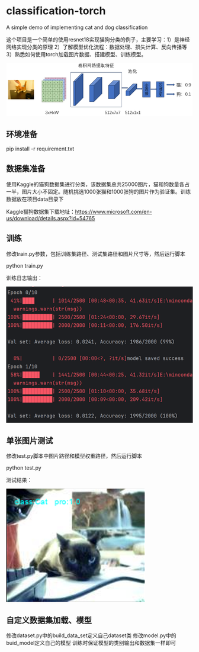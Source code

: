 # classification-torch
A simple demo of implementing cat and dog classification 

这个项目是一个简单的使用resnet18实现猫狗分类的例子，主要学习：1）是神经网络实现分类的原理
2）了解模型优化流程：数据处理、损失计算、反向传播等 3）熟悉如何使用torch加载图片数据、搭建模型、训练模型。

![img.png](doc/img1.png)
## 环境准备
 pip install -r requirement.txt
## 数据集准备
使用Kaggle的猫狗数据集进行分类，该数据集总共25000图片，猫和狗数量各占一半，图片大小不固定。随机挑选1000张猫和1000张狗的图片作为验证集。训练数据放在项目data目录下

Kaggle猫狗数据集下载地址：https://www.microsoft.com/en-us/download/details.aspx?id=54765

## 训练
修改train.py参数，包括训练集路径、测试集路径和图片尺寸等，然后运行脚本

python train.py 

训练日志输出：

![img.png](doc/img.png)

## 单张图片测试
修改test.py脚本中图片路径和模型权重路径，然后运行脚本

python test.py 

测试结果：

![img_1.png](doc/img_1.png)

## 自定义数据集加载、模型
修改dataset.py中的build_data_set定义自己dataset类
修改model.py中的buid_model定义自己的模型
训练时保证模型的类别输出和数据集一样即可